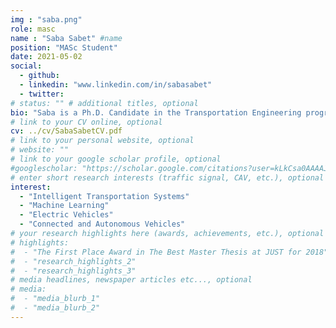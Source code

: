 ```yaml
---
img : "saba.png"
role: masc
name : "Saba Sabet" #name
position: "MASc Student" 
date: 2021-05-02
social: 
  - github:
  - linkedin: "www.linkedin.com/in/sabasabet"
  - twitter:
# status: "" # additional titles, optional
bio: "Saba is a Ph.D. Candidate in the Transportation Engineering program at Ryerson University, Toronto. She received her B.Sc. in Civil Engineering from [Amirkabir University of Technology](https://aut.ac.ir/en), Iran and M.Sc. in Road and Transportation Engineering from [Sharif University of Technology](http://www.sharif.ir/web/en/home), Iran. She started his Ph.D. in 2021 under supervision of Dr. Bilal Farooq. Her research focuses on Smart Mobility using Vehicle to Grid, Connectivity and Automation Technologies."
# link to your CV online, optional
cv: ../cv/SabaSabetCV.pdf 
# link to your personal website, optional
# website: "" 
# link to your google scholar profile, optional
#googlescholar: "https://scholar.google.com/citations?user=kLkCsa0AAAAJ&hl=en" 
# enter short research interests (traffic signal, CAV, etc.), optional
interest: 
  - "Intelligent Transportation Systems"
  - "Machine Learning" 
  - "Electric Vehicles"
  - "Connected and Autonomous Vehicles"
# your research highlights here (awards, achievements, etc.), optional
# highlights: 
#  - "The First Place Award in The Best Master Thesis at JUST for 2018"
#  - "research_highlights_2"
#  - "research_highlights_3" 
# media headlines, newspaper articles etc..., optional
# media: 
#  - "media_blurb_1"
#  - "media_blurb_2" 
---
```


